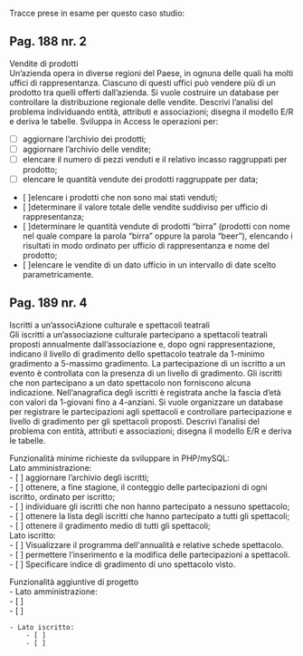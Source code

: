 Tracce prese in esame per questo caso studio:

## Pag. 188 nr. 2  
Vendite di prodotti   
Un’azienda opera in diverse regioni del Paese, in ognuna delle quali ha molti uffici di rappresentanza. Ciascuno di questi uffici può vendere più di un prodotto tra quelli offerti dall’azienda. Si vuole costruire un database per controllare la distribuzione regionale delle vendite. Descrivi l’analisi del problema individuando entità, attributi e associazioni; disegna il modello E/R e deriva le tabelle. Sviluppa in Access le operazioni per:
- [ ] aggiornare l’archivio dei prodotti;
- [ ] aggiornare l’archivio delle vendite;
- [ ] elencare il numero di pezzi venduti e il relativo incasso raggruppati per prodotto;
- [ ] elencare le quantità vendute dei prodotti raggruppate per data;
- [ ]elencare i prodotti che non sono mai stati venduti;
- [ ]determinare il valore totale delle vendite suddiviso per ufficio di rappresentanza;
- [ ]determinare le quantità vendute di prodotti “birra” (prodotti con nome nel quale compare la parola “birra” oppure la parola “beer”), elencando i risultati in modo ordinato per ufficio di rappresentanza e nome del prodotto;
- [ ]elencare le vendite di un dato ufficio in un intervallo di date scelto parametricamente.
   
   
## Pag. 189 nr. 4    
Iscritti a un’associAzione culturale e spettacoli teatrali   
Gli iscritti a un’associazione culturale partecipano a spettacoli teatrali proposti annualmente dall’associazione e, dopo ogni rappresentazione, indicano il livello di gradimento dello spettacolo teatrale da 1-minimo gradimento a 5-massimo gradimento. La partecipazione di un iscritto a un evento è controllata con la presenza di un livello di gradimento. Gli iscritti che non partecipano a un dato spettacolo non forniscono alcuna indicazione.    Nell’anagrafica degli iscritti è registrata anche la fascia d’età con valori da 1-giovani fino a 4-anziani. Si vuole organizzare un database per registrare le partecipazioni agli spettacoli e controllare partecipazione e livello di gradimento per gli spettacoli proposti.    Descrivi l’analisi del problema con entità, attributi e associazioni; disegna il modello E/R e deriva le tabelle.   

Funzionalità minime richieste da sviluppare in PHP/mySQL:   
    Lato amministrazione:   
        - [ ] aggiornare l’archivio degli iscritti;   
        - [ ] ottenere, a fine stagione, il conteggio delle partecipazioni di ogni iscritto, ordinato per iscritto;   
        - [ ] individuare gli iscritti che non hanno partecipato a nessuno spettacolo;   
        - [ ] ottenere la lista degli iscritti che hanno partecipato a tutti gli spettacoli;   
        - [ ] ottenere il gradimento medio di tutti gli spettacoli;   
    Lato iscritto:   
        - [ ] Visualizzare il programma dell'annualità e relative schede spettacolo.   
        - [ ] permettere l’inserimento e la modifica delle partecipazioni a spettacoli.   
        - [ ] Specificare indice di gradimento di uno spettacolo visto.   
   
Funzionalità aggiuntive di progetto   
    - Lato amministrazione:   
        - [ ]    
        - [ ]    
   
    - Lato iscritto:
        - [ ] 
        - [ ] 



